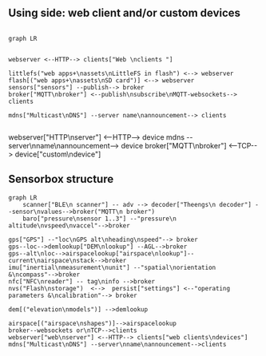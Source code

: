 
## Using side: web client and/or custom devices
````mermaid

graph LR


webserver <--HTTP--> clients["Web \nclients "]

littlefs("web apps+\nassets\nLittleFS in flash") <--> webserver
flash[("web apps+\nassets\nSD card")] <--> webserver
sensors["sensors"] --publish--> broker
broker["MQTT\nbroker"] <--publish\nsubscribe\nMQTT-websockets--> clients

mdns["Multicast\nDNS"] --server name\nannouncement--> clients


````
webserver["HTTP\nserver"] <--HTTP--> device
mdns  --server\nname\nannouncement--> device
broker["MQTT\nbroker"] <--TCP--> device["custom\ndevice"]


## Sensorbox structure

````mermaid
graph LR
    scanner["BLE\n scanner"] -- adv --> decoder["Theengs\n decoder"] --sensor\nvalues-->broker("MQTT\n broker")
    baro["pressure\nsensor 1..3"] --"pressure\n altitude\nvspeed\nvaccel"-->broker

gps["GPS"] --"loc\nGPS alt\nheading\nspeed"--> broker
gps--loc-->demlookup["DEM\nlookup"] --AGL-->broker
gps--alt\nloc-->airspacelookup["airspace\nlookup"]--current\nairspace\nstack-->broker
imu["inertial\nmeasurement\nunit"] --"spatial\norientation &\ncompass"-->broker
nfc["NFC\nreader"] -- tag\ninfo -->broker
nvs("Flash\nstorage")  <-->  persist["settings"] <--"operating parameters &\ncalibration"--> broker 

dem[("elevation\nmodels")] -->demlookup

airspace[("airspace\nshapes")]-->airspacelookup
broker--websockets or\nTCP-->clients
webserver["web\nserver"] <--HTTP--> clients["web clients\ndevices"]
mdns["Multicast\nDNS"] --server\nname\nannouncement-->clients
````

